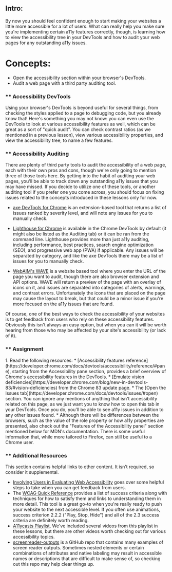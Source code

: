 ## Intro:


By now you should feel confident enough to start making your websites a little more accessible for a lot of users. What can really help you make sure you're implementing certain a11y features correctly, though, is learning how to view the accessibility tree in your DevTools and how to audit your web pages for any outstanding a11y issues.

# Concepts:


* Open the accessibility section within your browser's DevTools.
* Audit a web page with a third party auditing tool.

### ** Accessibility DevTools

Using your browser's DevTools is beyond useful for several things, from checking the styles applied to a page to debugging code, but you already know that! Here's something you may not know: you can even use the DevTools to look at various accessibility features as well, which can be great as a sort of "quick audit". You can check contrast ratios (as we mentioned in a previous lesson), view various accessibility properties, and view the accessibility tree, to name a few features.

### ** Accessibility Auditing

There are plenty of third party tools to audit the accessibility of a web page, each with their own pros and cons, though we're only going to mention three of those tools here. By getting into the habit of auditing your web pages, you'll be able to track down any outstanding a11y issues that you may have missed. If you decide to utilize one of these tools, or another auditing tool if you prefer one you come across, you should focus on fixing issues related to the concepts introduced in these lessons only for now.

* [axe DevTools for Chrome](https://chrome.google.com/webstore/detail/axe-devtools-web-accessib/lhdoppojpmngadmnindnejefpokejbdd?hl=en-US) is an extension-based tool that returns a list of issues ranked by severity level, and will note any issues for you to manually check.

* [Lighthouse for Chrome](https://developers.google.com/web/tools/lighthouse) is available in the Chrome DevTools by default (it might also be listed as the Auditing tab) or it can be ran from the command line. Lighthouse provides more than just a11y auditing, including performance, best practices, search engine optimization (SEO), and progressive web app (PWA) if applicable. Any issues will be separated by category, and like the axe DevTools there may be a list of issues for you to manually check.

* [WebAIM's WAVE](https://wave.webaim.org/) is a website based tool where you enter the URL of the page you want to audit, though there are also browser extension and API options. WAVE will return a preview of the page with an overlay of icons on it, and issues are separated into categories of alerts, warnings, and contrast errors. Unfortunately the icons that are placed on the page may cause the layout to break, but that could be a minor issue if you're more focused on the a11y issues that are found.

Of course, one of the best ways to check the accessibility of your websites is to get feedback from users who rely on these accessibility features. Obviously this isn't always an easy option, but when you can it will be worth hearing from those who may be affected by your site's accessibility (or lack of it).

### ** Assignment

<div class="lesson-content__panel" markdown="1">
1. Read the following resources:
    * [Accessibility features reference](https://developer.chrome.com/docs/devtools/accessibility/reference/#pane), starting from the Accessibility pane section, provides a brief overview of Chrome's accessibility features in the DevTools. 
    * [Emulate vision deficiencies](https://developer.chrome.com/blog/new-in-devtools-83/#vision-deficiencies) from the Chrome 83 update page. 
    * The [Open the Issues tab](https://developer.chrome.com/docs/devtools/issues/#open) section. You can ignore any mentions of anything that isn't accessibility related on this page, as we just want you to know how to open this tab in your DevTools. Once you do, you'll be able to see a11y issues in addition to any other issues found.
    * Although there will be differences between the browsers, such as the value of the role property or how a11y properties are presented, also check out the "Features of the Accessibility panel" section mentioned below for MDN's documentation. There is some useful information that, while more tailored to Firefox, can still be useful to a Chrome user.
</div>

### ** Additional Resources

This section contains helpful links to other content. It isn’t required, so consider it supplemental.

* [Involving Users in Evaluating Web Accessibility](https://www.w3.org/WAI/test-evaluate/involving-users/) goes over some helpful steps to take when you can get feedback from users.
* The [WCAG Quick Reference](https://www.w3.org/WAI/WCAG21/quickref/) provides a list of success criteria along with techniques for how to satisfy them and links to understanding them in more detail. This tool is a great go-to when you're really ready to push your website to the next accessible level. If you often use animations, success criterion 2.2.2 ("Play, Stop, Hide") and all of the 2.3 success criteria are definitely worth reading.
* [A11ycasts Playlist](https://www.youtube.com/playlist?list=PLNYkxOF6rcICWx0C9LVWWVqvHlYJyqw7g). We've included several videos from this playlist in these lessons, but there are other videos worth checking out for various accessibility topics.
* [screenreader-outputs](https://github.com/thatblindgeye/screenreader-outputs) is a GitHub repo that contains many examples of screen reader outputs. Sometimes nested elements or certain combinations of attributes and native labeling may result in accessible names or descriptions that are difficult to make sense of, so checking out this repo may help clear things up.
